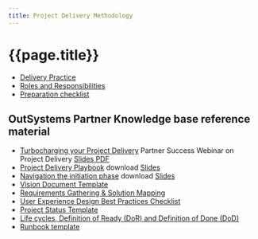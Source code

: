```yaml
---
title: Project Delivery Methodology
---
```

# {{page.title}}

* [Delivery Practice]
* [Roles and Responsibilities]
* [Preparation checklist](/delivery-methodology/preparation-checklist.md)

## OutSystems Partner Knowledge base reference material

* [Turbocharging your Project Delivery] Partner Success Webinar on Project Delivery [Slides PDF](/delivery-methodology/TurbochargingYourProjectDelivery.pdf)
* [Project Delivery Playbook] download [Slides](/delivery-methodology/OutSystemsDeliveryPlaybook.pdf)
* [Navigation the initiation phase](https://www.outsystems.com/PartnerKnowledgeBase/Home?GUID=8b1a947b-9976-4e7d-984a-e3e8498bc043&PageTypeId=fe14481e-7c4c-41d6-bd32-8380a6435c51) download [Slides](/delivery-methodology/NavigatingTheInitiationPhase.pdf)
* [Vision Document Template]
* [Requirements Gathering & Solution Mapping]
* [User Experience Design Best Practices Checklist]
* [Project Status Template]
* [Life cycles, Definition of Ready (DoR) and Definition of Done (DoD)]
* [Runbook template]

[Turbocharging your Project Delivery]: https://www.outsystems.com/PartnerKnowledgeBase/Home?PageTypeId=fe14481e-7c4c-41d6-bd32-8380a6435c51&GUID=a1fd2343-ad07-4271-95d8-3716b0a8e633
[Project Delivery Playbook]: https://www.outsystems.com/PartnerKnowledgeBase/Home?GUID=5c725653-33aa-4fc6-a8d3-ce6bf86f673e&PageTypeId=fe14481e-7c4c-41d6-bd32-8380a6435c51
[Vision Document Template]: https://www.outsystems.com/PartnerKnowledgeBase/Home?GUID=af9128ec-e3a9-4e78-81fb-edbdc8d48c99&PageTypeId=fe14481e-7c4c-41d6-bd32-8380a6435c51
[Requirements Gathering & Solution Mapping]: https://www.outsystems.com/PartnerKnowledgeBase/Home?GUID=c0e629cb-c6a8-4cd6-8487-f30ee6ed6810&PageTypeId=fe14481e-7c4c-41d6-bd32-8380a6435c51
[User Experience Design Best Practices Checklist]: https://www.outsystems.com/PartnerKnowledgeBase/Home?GUID=edc7e3b7-01b7-459c-985c-9e09e7216a4c&PageTypeId=fe14481e-7c4c-41d6-bd32-8380a6435c51
[Project Status Template]: https://www.outsystems.com/PartnerKnowledgeBase/Home?GUID=983896a6-f8bc-4e5e-9da1-7f9ea8d1fac7&PageTypeId=fe14481e-7c4c-41d6-bd32-8380a6435c51
[Life cycles, Definition of Ready (DoR) and Definition of Done (DoD)]: https://www.outsystems.com/PartnerKnowledgeBase/Home?GUID=6f741c65-69c6-461e-94a5-98b09480b9b7&PageTypeId=fe14481e-7c4c-41d6-bd32-8380a6435c51
[Runbook template]: https://www.outsystems.com/PartnerKnowledgeBase/Home?GUID=b2da05e8-f638-4785-a02d-5a070edaf873&PageTypeId=fe14481e-7c4c-41d6-bd32-8380a6435c51
[Roles and Responsibilities]: roles-and-responsibilities.md
[Delivery Practice]: delivery-practice.md
